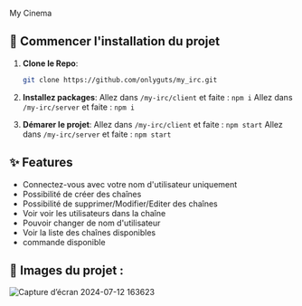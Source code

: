 My Cinema

## 🚀 Commencer l'installation du projet

1. **Clone le Repo**:
   ```bash
   git clone https://github.com/onlyguts/my_irc.git
   ```

2. **Installez packages**:
    Allez dans `/my-irc/client` et faite : `npm i`
    Allez dans `/my-irc/server` et faite : `npm i`
   
3. **Démarer le projet**:
    Allez dans `/my-irc/client` et faite : `npm start`
    Allez dans `/my-irc/server` et faite : `npm start`
   
## ✨ Features 

- Connectez-vous avec votre nom d'utilisateur uniquement
- Possibilité de créer des chaînes 
- Possibilité de supprimer/Modifier/Editer des chaînes 
- Voir voir les utilisateurs dans la chaîne 
- Pouvoir changer de nom d'utilisateur 
- Voir la liste des chaînes disponibles 
- commande disponible

## 📸 Images du projet : 

![Capture d’écran 2024-07-12 163623](https://github.com/user-attachments/assets/2ce31757-4eef-466e-b4d2-4ee07ed5047e)

